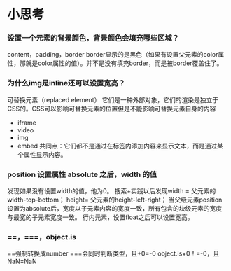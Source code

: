# 小思考
### 设置一个元素的背景颜色，背景颜色会填充哪些区域？
content，padding，border
border显示的是黑色（如果有设置父元素的color属性，那就是color属性的值）。并不是没有填充border，而是被border覆盖住了。

### 为什么img是inline还可以设置宽高？
可替换元素（replaced element）
它们是一种外部对象，它们的渲染是独立于CSS的。CSS可以影响可替换元素的位置但是不能影响可替换元素自身的内容
* iframe
* video
* img
* embed
共同点：它们都不是通过在标签内添加内容来显示文本，而是通过某个属性显示内容。

### position 设置属性 absolute 之后，width 的值
发现如果没有设置width的值，他为0。
搜索+实践以后发现width = 父元素的width-top-bottom；
height= 父元素的height-left-right；
当父级元素position设置为absolute后，宽度以子元素内容的宽度一致，所有包含的块级元素的宽度与最宽的子元素宽度一致。
行内元素，设置float之后可以设置宽高。
### ==，===，object.is
==强制转换成number
===会同时判断类型，且+0=-0
object.is+0！=-0，且NaN=NaN